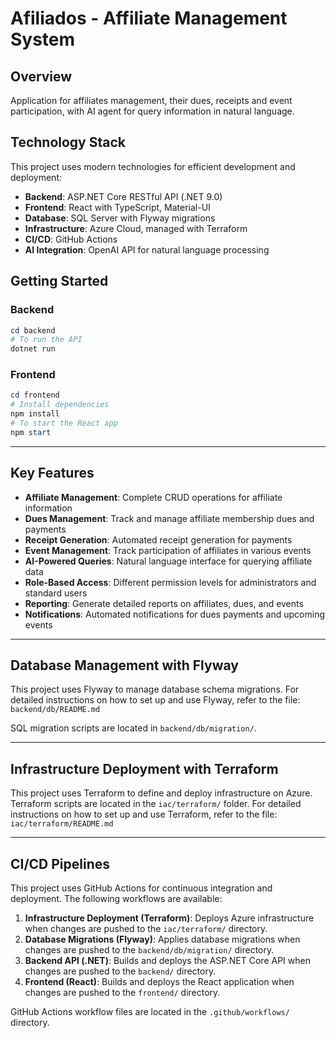 # Afiliados - Affiliate Management System

## Overview
Application for affiliates management, their dues, receipts and event participation, with AI agent for query information in natural language.

## Technology Stack
This project uses modern technologies for efficient development and deployment:

- **Backend**: ASP.NET Core RESTful API (.NET 9.0)
- **Frontend**: React with TypeScript, Material-UI
- **Database**: SQL Server with Flyway migrations
- **Infrastructure**: Azure Cloud, managed with Terraform
- **CI/CD**: GitHub Actions
- **AI Integration**: OpenAI API for natural language processing

## Getting Started

### Backend
```powershell
cd backend
# To run the API
dotnet run
```

### Frontend
```powershell
cd frontend
# Install dependencies
npm install
# To start the React app
npm start
```

---

## Key Features

- **Affiliate Management**: Complete CRUD operations for affiliate information
- **Dues Management**: Track and manage affiliate membership dues and payments
- **Receipt Generation**: Automated receipt generation for payments
- **Event Management**: Track participation of affiliates in various events
- **AI-Powered Queries**: Natural language interface for querying affiliate data
- **Role-Based Access**: Different permission levels for administrators and standard users
- **Reporting**: Generate detailed reports on affiliates, dues, and events
- **Notifications**: Automated notifications for dues payments and upcoming events

---

## Database Management with Flyway

This project uses Flyway to manage database schema migrations.
For detailed instructions on how to set up and use Flyway, refer to the file:
`backend/db/README.md`

SQL migration scripts are located in `backend/db/migration/`.

---

## Infrastructure Deployment with Terraform

This project uses Terraform to define and deploy infrastructure on Azure.
Terraform scripts are located in the `iac/terraform/` folder.
For detailed instructions on how to set up and use Terraform, refer to the file:
`iac/terraform/README.md`

---

## CI/CD Pipelines

This project uses GitHub Actions for continuous integration and deployment. The following workflows are available:

1. **Infrastructure Deployment (Terraform)**: Deploys Azure infrastructure when changes are pushed to the `iac/terraform/` directory.
2. **Database Migrations (Flyway)**: Applies database migrations when changes are pushed to the `backend/db/migration/` directory.
3. **Backend API (.NET)**: Builds and deploys the ASP.NET Core API when changes are pushed to the `backend/` directory.
4. **Frontend (React)**: Builds and deploys the React application when changes are pushed to the `frontend/` directory.

GitHub Actions workflow files are located in the `.github/workflows/` directory.
